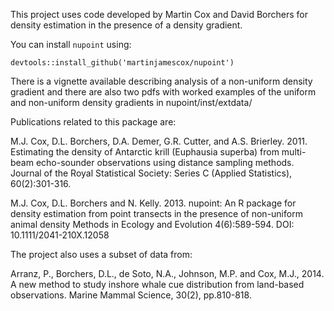 This project uses code developed by Martin Cox and David Borchers for density estimation in the presence of a density gradient.

You can install ```nupoint``` using:

```{r installnupoint,eval=FALSE}
devtools::install_github('martinjamescox/nupoint')
```

There is a vignette available describing analysis of a non-uniform density gradient and there are also two pdfs with worked examples of the uniform and non-uniform density gradients in nupoint/inst/extdata/

Publications related to this package are:

M.J. Cox, D.L. Borchers, D.A. Demer, G.R. Cutter, and A.S. Brierley. 2011. Estimating the density of Antarctic krill (Euphausia superba) from multi-beam echo-sounder observations using distance sampling methods. Journal of the Royal Statistical Society: Series C (Applied Statistics), 60(2):301-316.

M.J. Cox, D.L. Borchers and N. Kelly. 2013. nupoint: An R package for density estimation from point transects in the presence of non-uniform animal density Methods in Ecology and Evolution 4(6):589-594. DOI: 10.1111/2041-210X.12058

The project also uses a subset of data from:

Arranz, P., Borchers, D.L., de Soto, N.A., Johnson, M.P. and Cox, M.J., 2014. A new method to study inshore whale cue distribution from land-based observations. Marine Mammal Science, 30(2), pp.810-818.